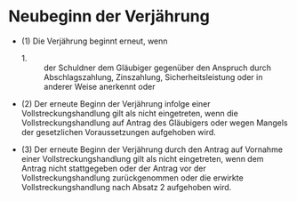 # Neubeginn der Verjährung

- (1) Die Verjährung beginnt erneut, wenn <dl style="font-weight:normal;font-style:normal;text-decoration:none;"><dt>1.</dt><dd style="font-weight:normal;font-style:normal;text-decoration:none;"><div>der Schuldner dem Gläubiger gegenüber den Anspruch durch Abschlagszahlung, Zinszahlung, Sicherheitsleistung oder in anderer Weise anerkennt oder

- (2) Der erneute Beginn der Verjährung infolge einer Vollstreckungshandlung gilt als nicht eingetreten, wenn die Vollstreckungshandlung auf Antrag des Gläubigers oder wegen Mangels der gesetzlichen Voraussetzungen aufgehoben wird.

- (3) Der erneute Beginn der Verjährung durch den Antrag auf Vornahme einer Vollstreckungshandlung gilt als nicht eingetreten, wenn dem Antrag nicht stattgegeben oder der Antrag vor der Vollstreckungshandlung zurückgenommen oder die erwirkte Vollstreckungshandlung nach Absatz 2 aufgehoben wird.

